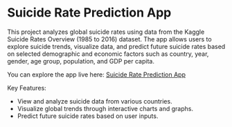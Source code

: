 
# Suicide Rate Prediction App
This project analyzes global suicide rates using data from the Kaggle Suicide Rates Overview (1985 to 2016) dataset. The app allows users to explore suicide trends, visualize data, and predict future suicide rates based on selected demographic and economic factors such as country, year, gender, age group, population, and GDP per capita.

You can explore the app live here: [Suicide Rate Prediction App](https://suicide-rate.streamlit.app/)

Key Features:
- View and analyze suicide data from various countries.
- Visualize global trends through interactive charts and graphs.
- Predict future suicide rates based on user inputs.

